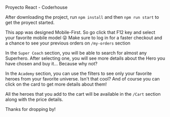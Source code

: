 Proyecto React - Coderhouse

After downloading the project, run `npm install` and then `npm run start` to get the proyect started.

This app was designed Mobile-First. So go click that F12 key and select your favorite mobile model 😜
Make sure to log in for a faster checkout and a chance to see your previous orders on `/my-orders` section

In the `Super Coach` section, you will be able to search for almost any Superhero.
After selecting one, you will see more details about the Hero you have chosen and buy it... Because why not?

In the `Academy` section, you can use the filters to see only your favorite heroes from your favorite universe. Isn't that cool? 
And of course you can click on the card to get more details about them!

All the heroes that you add to the cart will be available in the `/Cart` section along with the price details.

Thanks for dropping by!
